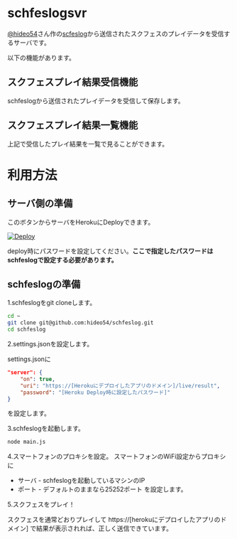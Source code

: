 # schfeslogsvr

[@hideo54](https://github.com/hideo54)さん作の[scfeslog](https://github.com/hideo54/schfeslog)から送信されたスクフェスのプレイデータを受信するサーバです。

以下の機能があります。

## スクフェスプレイ結果受信機能
schfeslogから送信されたプレイデータを受信して保存します。

## スクフェスプレイ結果一覧機能
上記で受信したプレイ結果を一覧で見ることができます。

# 利用方法

## サーバ側の準備

このボタンからサーバをHerokuにDeployできます。

[![Deploy](https://www.herokucdn.com/deploy/button.svg)](https://heroku.com/deploy?template=https://github.com/zephiransas/schfeslogsvr/tree/master)

deploy時にパスワードを設定してください。**ここで指定したパスワードはschfeslogで設定する必要があります。**

## schfeslogの準備

1.schfeslogをgit cloneします。

``` bash
cd ~
git clone git@github.com:hideo54/schfeslog.git
cd schfeslog
```

2.settings.jsonを設定します。

settings.jsonに
``` json
"server": {
    "on": true,
    "uri": "https://[Herokuにデプロイしたアプリのドメイン]/live/result",
    "password": "[Heroku Deploy時に設定したパスワード]"
}
```
を設定します。

3.schfeslogを起動します。

``` bash
node main.js
```

4.スマートフォンのプロキシを設定。
スマートフォンのWiFi設定からプロキシに
- サーバ - schfeslogを起動しているマシンのIP
- ポート - デフォルトのままなら25252ポート
を設定します。

5.スクフェスをプレイ！

スクフェスを通常どおりプレイして https://[herokuにデプロイしたアプリのドメイン] で結果が表示されれば、正しく送信できています。
